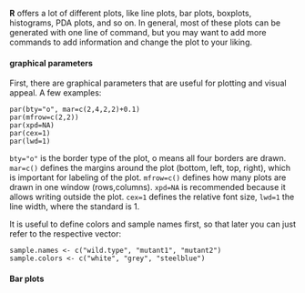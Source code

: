 **R** offers a lot of different plots, like line plots, bar plots, boxplots, histograms, PDA plots, and so on. In general, most of these plots can be generated with one line of command, but you may want to add more commands to add information and change the plot to your liking. 

#### graphical parameters
First, there are graphical parameters that are useful for plotting and visual appeal. A few examples:
```
par(bty="o", mar=c(2,4,2,2)+0.1)
par(mfrow=c(2,2))
par(xpd=NA)
par(cex=1)
par(lwd=1)
```
`bty="o"` is the border type of the plot, o means all four borders are drawn. `mar=c()` defines the margins around the plot (bottom, left, top, right), which is important for labeling of the plot. `mfrow=c()` defines how many plots are drawn in one window (rows,columns). `xpd=NA` is recommended because it allows writing outside the plot. `cex=1` defines the relative font size, `lwd=1` the line width, where the standard is 1.

It is useful to define colors and sample names first, so that later you can just refer to the respective vector:
```
sample.names <- c("wild.type", "mutant1", "mutant2")
sample.colors <- c("white", "grey", "steelblue")
```

#### Bar plots
